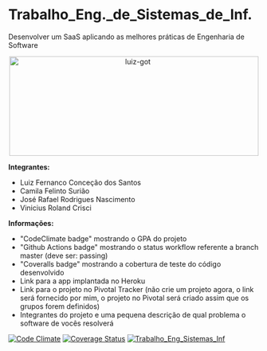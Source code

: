 # Trabalho_Eng._de_Sistemas_de_Inf.
Desenvolver um SaaS aplicando as melhores práticas de Engenharia de Software


<div align="center">
 <img alt="luiz-got" height="200" width="500" src="https://media.giphy.com/media/UehcPssUfgQUM/giphy.gif">
</div>


<b>Integrantes:</b> 

<ul>
 <li>Luiz Fernanco Conceção dos Santos</li>
 <li>Camila Felinto Surião</li>
 <li>José Rafael Rodrigues Nascimento</li>
 <li>Vinicius Roland Crisci</li>
</ul>

<b>Informações:</b> 

<ul>
 <li>"CodeClimate badge" mostrando o GPA do projeto</li>
 <li>"Github Actions badge" mostrando o status workflow referente a branch master (deve ser: passing)</li>
 <li>"Coveralls badge" mostrando a cobertura de teste do código desenvolvido</li>
 <li>Link para a app implantada no Heroku</li>
 <li>Link para o projeto no Pivotal Tracker (não crie um projeto agora, o link será fornecido por mim, o projeto no Pivotal será criado assim que os grupos forem definidos)</li>
 <li>Integrantes do projeto e uma pequena descrição de qual problema o software de vocês resolverá</li>
</ul>


[![Code Climate](https://codeclimate.com/github/LuizFernando4186/Trabalho_Eng_de_Sistemas_de_Inf/badges/gpa.svg)](https://codeclimate.com/github/LuizFernando4186/Trabalho_Eng_de_Sistemas_de_Inf)
[![Coverage Status](https://coveralls.io/repos/github/LuizFernando4186/Trabalho_Eng_de_Sistemas_de_Inf/badge.svg?branch=main)](https://coveralls.io/github/LuizFernando4186/Trabalho_Eng_de_Sistemas_de_Inf?branch=main)
[![Trabalho_Eng_Sistemas_Inf](https://github.com/LuizFernando4186/Trabalho_Eng_de_Sistemas_de_Inf/actions/workflows/main.yml/badge.svg)](https://github.com/LuizFernando4186/Trabalho_Eng_de_Sistemas_de_Inf/actions/workflows/main.yml)

